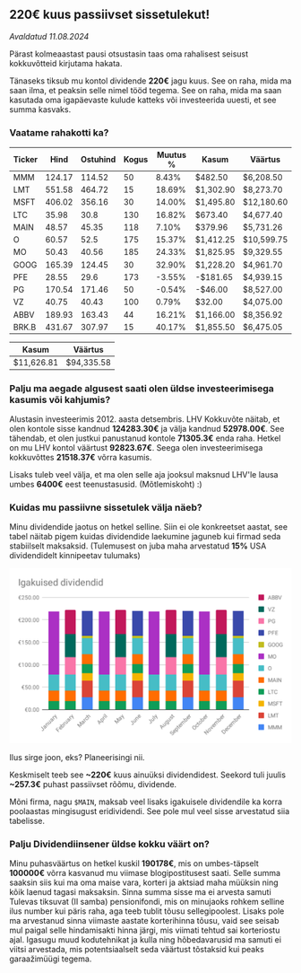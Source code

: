 ## 220€ kuus passiivset sissetulekut!
_Avaldatud 11.08.2024_

Pärast kolmeaastast pausi otsustasin taas oma rahalisest seisust kokkuvõtteid kirjutama hakata.

Tänaseks tiksub mu kontol dividende **220€** jagu kuus. See on raha, mida ma saan ilma, et peaksin selle nimel
tööd tegema. See on raha, mida ma saan kasutada oma igapäevaste kulude katteks või investeerida uuesti, et see summa
kasvaks.

### Vaatame rahakotti ka?

| Ticker | Hind   | Ostuhind | Kogus | Muutus % | Kasum     | Väärtus    |
|--------|--------|----------|-------|----------|-----------|------------|
| MMM    | 124.17 | 114.52   | 50    | 8.43%    | $482.50   | $6,208.50  |
| LMT    | 551.58 | 464.72   | 15    | 18.69%   | $1,302.90 | $8,273.70  |
| MSFT   | 406.02 | 356.16   | 30    | 14.00%   | $1,495.80 | $12,180.60 |
| LTC    | 35.98  | 30.8     | 130   | 16.82%   | $673.40   | $4,677.40  |
| MAIN   | 48.57  | 45.35    | 118   | 7.10%    | $379.96   | $5,731.26  |
| O      | 60.57  | 52.5     | 175   | 15.37%   | $1,412.25 | $10,599.75 |
| MO     | 50.43  | 40.56    | 185   | 24.33%   | $1,825.95 | $9,329.55  |
| GOOG   | 165.39 | 124.45   | 30    | 32.90%   | $1,228.20 | $4,961.70  |
| PFE    | 28.55  | 29.6     | 173   | -3.55%   | -$181.65  | $4,939.15  |
| PG     | 170.54 | 171.46   | 50    | -0.54%   | -$46.00   | $8,527.00  |
| VZ     | 40.75  | 40.43    | 100   | 0.79%    | $32.00    | $4,075.00  |
| ABBV   | 189.93 | 163.43   | 44    | 16.21%   | $1,166.00 | $8,356.92  |
| BRK.B  | 431.67 | 307.97   | 15    | 40.17%   | $1,855.50 | $6,475.05  |

| Kasum | Väärtus |
| ----- | ------- |
| $11,626.81 | $94,335.58 |

### Palju ma aegade algusest saati olen üldse investeerimisega kasumis või kahjumis?

Alustasin investeerimis 2012. aasta detsembris. LHV Kokkuvõte näitab, et olen kontole sisse kandnud **124283.30€** 
ja välja kandnud **52978.00€**. See tähendab, et olen justkui panustanud kontole **71305.3€** enda raha. Hetkel on mu 
LHV kontol väärtust **92823.67€**. Seega olen investeerimisega kokkuvõttes **21518.37€** võrra kasumis. 

Lisaks tuleb veel välja, et ma olen selle aja jooksul maksnud LHV'le lausa umbes **6400€** eest teenustasusid.
(Mõtlemiskoht) :)


### Kuidas mu passiivne sissetulek välja näeb?

Minu dividendide jaotus on hetkel selline. Siin ei ole konkreetset aastat, see tabel näitab pigem kuidas dividendide 
laekumine jaguneb kui firmad seda stabiilselt maksaksid. (Tulemusest on juba maha arvestatud **15%** USA dividendidelt kinnipeetav tulumaks)

![Laekuvad dividendid kuus](./dividendid.svg?sanitize=true)

Ilus sirge joon, eks? Planeerisingi nii.

Keskmiselt teeb see **~220€** kuus ainuüksi dividendidest. Seekord tuli juulis **~257.3€** puhast passiivset rõõmu, 
dividende.

Mõni firma, nagu `$MAIN`, maksab veel lisaks igakuisele dividendile ka korra poolaastas mingisugust eridividendi. 
See pole mul veel sisse arvestatud siia tabelisse.

### Palju Dividendiinsener üldse kokku väärt on?

Minu puhasväärtus on hetkel kuskil **190178€**, mis on umbes-täpselt **100000€** võrra kasvanud mu viimase 
blogipostitusest saati. Selle summa saaksin siis kui ma oma maise vara, korteri ja aktsiad maha müüksin ning kõik 
laenud tagasi maksaksin. Sinna summa sisse ma ei arvesta samuti Tulevas tiksuvat (II samba) pensionifondi, mis on 
minujaoks rohkem selline ilus number kui päris raha, aga teeb tublit tõusu sellegipoolest. Lisaks pole ma arvestanud 
sinna viimaste aastate korterihinna tõusu, vaid see seisab mul paigal selle hindamisakti hinna järgi, mis viimati 
tehtud sai korteriostu ajal. Igasugu muud kodutehnikat ja kulla ning hõbedavarusid ma samuti ei viitsi arvestada, mis 
potentsiaalselt seda väärtust tõstaksid kui peaks garaažimüügi tegema.
